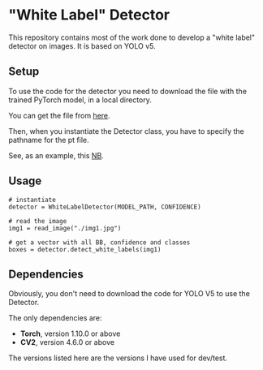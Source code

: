 # "White Label" Detector
This repository contains most of the work done to develop a "white label" detector on images. It is based on YOLO v5.

## Setup
To use the code for the detector you need to download the file with the trained PyTorch model, in a local directory.

You can get the file from [here](https://objectstorage.eu-frankfurt-1.oraclecloud.com/n/frqap2zhtzbe/b/barcode_models/o/best_label_bianca_yolov5x_80ep.pt).

Then, when you instantiate the Detector class, you have to specify the pathname for the pt file.

See, as an example, this [NB](https://github.com/luigisaetta/white-label-detector/blob/main/test_white_label_detector.ipynb).

## Usage
```
# instantiate
detector = WhiteLabelDetector(MODEL_PATH, CONFIDENCE)

# read the image
img1 = read_image("./img1.jpg")

# get a vector with all BB, confidence and classes
boxes = detector.detect_white_labels(img1)

```

## Dependencies
Obviously, you don't need to download the code for YOLO V5 to use the Detector.

The only dependencies are:
* **Torch**, version 1.10.0 or above
* **CV2**, version 4.6.0 or above

The versions listed here are the versions I have used for dev/test.
